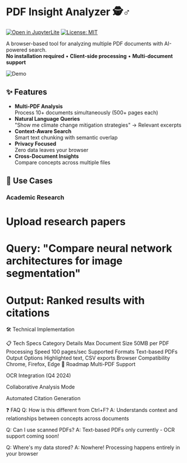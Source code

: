 # PDF Insight Analyzer 🕵️♂️

[![Open in JupyterLite](https://img.shields.io/badge/Launch-JupyterLite-blue)](https://jupyter.org/try-jupyter/lab/)
[![License: MIT](https://img.shields.io/badge/License-MIT-green)](https://opensource.org/licenses/MIT)

A browser-based tool for analyzing multiple PDF documents with AI-powered search.  
**No installation required** • **Client-side processing** • **Multi-document support**

![Demo](https://via.placeholder.com/800x400.png?text=PDF+Query+Demo+Interface)

## ✨ Features

- **Multi-PDF Analysis**  
  Process 10+ documents simultaneously (500+ pages each)
- **Natural Language Queries**  
  "Show me climate change mitigation strategies" → Relevant excerpts
- **Context-Aware Search**  
  Smart text chunking with semantic overlap
- **Privacy Focused**  
  Zero data leaves your browser
- **Cross-Document Insights**  
  Compare concepts across multiple files

## 🚀 Use Cases

### Academic Research
# Upload research papers
# Query: "Compare neural network architectures for image segmentation"
# Output: Ranked results with citations

🛠 Technical Implementation

📋 Tech Specs
Category	Details
Max Document Size	50MB per PDF
Processing Speed	100 pages/sec
Supported Formats	Text-based PDFs
Output Options	Highlighted text, CSV exports
Browser Compatibility	Chrome, Firefox, Edge
🚧 Roadmap
Multi-PDF Support

OCR Integration (Q4 2024)

Collaborative Analysis Mode

Automated Citation Generation

❓ FAQ
Q: How is this different from Ctrl+F?
A: Understands context and relationships between concepts across documents

Q: Can I use scanned PDFs?
A: Text-based PDFs only currently - OCR support coming soon!

Q: Where's my data stored?
A: Nowhere! Processing happens entirely in your browser
